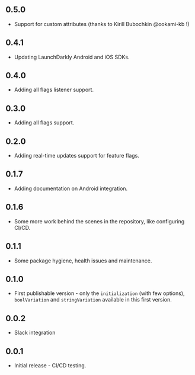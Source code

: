 ## 0.5.0

* Support for custom attributes (thanks to Kirill Bubochkin @ookami-kb !)

## 0.4.1

* Updating LaunchDarkly Android and iOS SDKs.

## 0.4.0

* Adding all flags listener support.

## 0.3.0

* Adding all flags support.

## 0.2.0

* Adding real-time updates support for feature flags.

## 0.1.7

* Adding documentation on Android integration.

## 0.1.6

* Some more work behind the scenes in the repository, like configuring CI/CD.

## 0.1.1

* Some package hygiene, health issues and maintenance.

## 0.1.0

* First publishable version - only the `initialization` (with few options), `boolVariation` and `stringVariation` available in this first version.

## 0.0.2

* Slack integration

## 0.0.1

* Initial release - CI/CD testing.
